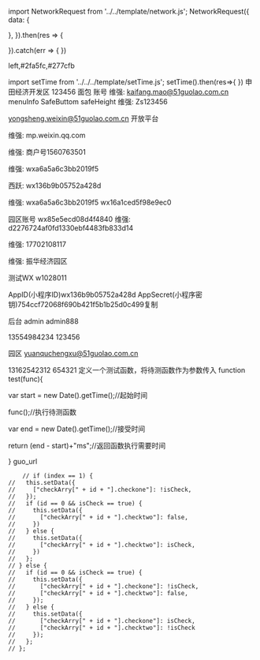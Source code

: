 import NetworkRequest from '../../template/network.js';
NetworkRequest({
  data: {

  },
}).then(res => {

}).catch(err => { })


left,#2fa5fc,#277cfb


import setTime from '../../../template/setTime.js';
setTime().then(res=>{
})
申田经济开发区
123456
面包
账号
维强:
kaifang.mao@51guolao.com.cn
menuInfo
SafeButtom
safeHeight
维强:
Zs123456


yongsheng.weixin@51guolao.com.cn 开放平台

维强:
mp.weixin.qq.com

维强:
商户号1560763501

维强:
wxa6a5a6c3bb2019f5

西跃:
wx136b9b05752a428d

维强:
wxa6a5a6c3bb2019f5
wx16a1ced5f98e9ec0

园区账号
wx85e5ecd08d4f4840
维强:
d2276724af0fd1330ebf4483fb833d14

维强:
17702108117 

维强:
振华经济园区



测试WX
w1028011

AppID(小程序ID)wx136b9b05752a428d
AppSecret(小程序密钥)754ccf72068f690b421f5b1b25d0c499复制

后台
admin
admin888

13554984234
123456







园区
yuanquchengxu@51guolao.com.cn




13162542312
  654321
定义一个测试函数，将待测函数作为参数传入
function test(func){
 
 var start = new Date().getTime();//起始时间
 
 func();//执行待测函数
 
 var end = new Date().getTime();//接受时间
 
 return (end - start)+"ms";//返回函数执行需要时间
 
}
guo_url

        // if (index == 1) {
    //   this.setData({
    //     ["checkArry[" + id + "].checkone"]: !isCheck,
    //   });
    //   if (id == 0 && isCheck == true) {
    //     this.setData({
    //       ["checkArry[" + id + "].checktwo"]: false,
    //     })
    //   } else {
    //     this.setData({
    //       ["checkArry[" + id + "].checktwo"]: isCheck,
    //     })
    //   };
    // } else {
    //   if (id == 0 && isCheck == true) {
    //     this.setData({
    //       ["checkArry[" + id + "].checkone"]: !isCheck,
    //       ["checkArry[" + id + "].checktwo"]: false,
    //     });
    //   } else {
    //     this.setData({
    //       ["checkArry[" + id + "].checkone"]: isCheck,
    //       ["checkArry[" + id + "].checktwo"]: !isCheck
    //     });
    //   };
    // };